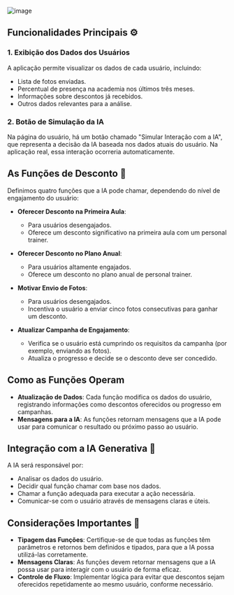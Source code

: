 ![image](https://github.com/user-attachments/assets/746adaab-ca47-4d3c-b24c-c1fdf3eba25a)

## Funcionalidades Principais ⚙️

### 1. Exibição dos Dados dos Usuários
A aplicação permite visualizar os dados de cada usuário, incluindo:
- Lista de fotos enviadas.
- Percentual de presença na academia nos últimos três meses.
- Informações sobre descontos já recebidos.
- Outros dados relevantes para a análise.

### 2. Botão de Simulação da IA
Na página do usuário, há um botão chamado "Simular Interação com a IA", que representa a decisão da IA baseada nos dados atuais do usuário. Na aplicação real, essa interação ocorreria automaticamente.

## As Funções de Desconto 🎁
Definimos quatro funções que a IA pode chamar, dependendo do nível de engajamento do usuário:

- **Oferecer Desconto na Primeira Aula**:
  - Para usuários desengajados.
  - Oferece um desconto significativo na primeira aula com um personal trainer.

- **Oferecer Desconto no Plano Anual**:
  - Para usuários altamente engajados.
  - Oferece um desconto no plano anual de personal trainer.

- **Motivar Envio de Fotos**:
  - Para usuários desengajados.
  - Incentiva o usuário a enviar cinco fotos consecutivas para ganhar um desconto.

- **Atualizar Campanha de Engajamento**:
  - Verifica se o usuário está cumprindo os requisitos da campanha (por exemplo, enviando as fotos).
  - Atualiza o progresso e decide se o desconto deve ser concedido.

## Como as Funções Operam

- **Atualização de Dados**: Cada função modifica os dados do usuário, registrando informações como descontos oferecidos ou progresso em campanhas.
- **Mensagens para a IA**: As funções retornam mensagens que a IA pode usar para comunicar o resultado ou próximo passo ao usuário.

## Integração com a IA Generativa 🧠
A IA será responsável por:
- Analisar os dados do usuário.
- Decidir qual função chamar com base nos dados.
- Chamar a função adequada para executar a ação necessária.
- Comunicar-se com o usuário através de mensagens claras e úteis.


## Considerações Importantes 📝
- **Tipagem das Funções**: Certifique-se de que todas as funções têm parâmetros e retornos bem definidos e tipados, para que a IA possa utilizá-las corretamente.
- **Mensagens Claras**: As funções devem retornar mensagens que a IA possa usar para interagir com o usuário de forma eficaz.
- **Controle de Fluxo**: Implementar lógica para evitar que descontos sejam oferecidos repetidamente ao mesmo usuário, conforme necessário.
